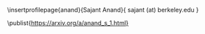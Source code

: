 \insertprofilepage{anand}{Sajant Anand}{ sajant (at) berkeley.edu }

<!--# Publications -->

<!-- \publist{https://arxiv.org/a/soejima_t_1.html} -->

\publist{https://arxiv.org/a/anand_s_1.html}
<!-- \publistarxivsearch{https://arxiv.org/search/?query=Anand%2C+Sajant&searchtype=author&abstracts=show&order=-announced_date_first&size=50} -->
